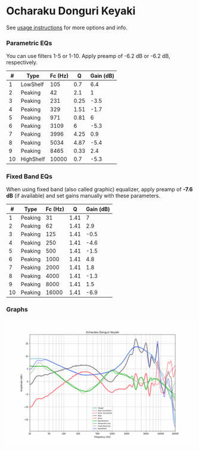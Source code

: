 # Ocharaku Donguri Keyaki
See [usage instructions](https://github.com/jaakkopasanen/AutoEq#usage) for more options and info.

### Parametric EQs
You can use filters 1-5 or 1-10. Apply preamp of -6.2 dB or -6.2 dB, respectively.

|   # | Type      |   Fc (Hz) |    Q |   Gain (dB) |
|-----|-----------|-----------|------|-------------|
|   1 | LowShelf  |       105 | 0.7  |         6.4 |
|   2 | Peaking   |        42 | 2.1  |         1   |
|   3 | Peaking   |       231 | 0.25 |        -3.5 |
|   4 | Peaking   |       329 | 1.51 |        -1.7 |
|   5 | Peaking   |       971 | 0.81 |         6   |
|   6 | Peaking   |      3109 | 6    |        -5.3 |
|   7 | Peaking   |      3996 | 4.25 |         0.9 |
|   8 | Peaking   |      5034 | 4.87 |        -5.4 |
|   9 | Peaking   |      8465 | 0.33 |         2.4 |
|  10 | HighShelf |     10000 | 0.7  |        -5.3 |

### Fixed Band EQs
When using fixed band (also called graphic) equalizer, apply preamp of **-7.6 dB** (if available) and set gains manually with these parameters.

|   # | Type    |   Fc (Hz) |    Q |   Gain (dB) |
|-----|---------|-----------|------|-------------|
|   1 | Peaking |        31 | 1.41 |         7   |
|   2 | Peaking |        62 | 1.41 |         2.9 |
|   3 | Peaking |       125 | 1.41 |        -0.5 |
|   4 | Peaking |       250 | 1.41 |        -4.6 |
|   5 | Peaking |       500 | 1.41 |        -1.5 |
|   6 | Peaking |      1000 | 1.41 |         4.8 |
|   7 | Peaking |      2000 | 1.41 |         1.8 |
|   8 | Peaking |      4000 | 1.41 |        -1.3 |
|   9 | Peaking |      8000 | 1.41 |         1.5 |
|  10 | Peaking |     16000 | 1.41 |        -6.9 |

### Graphs
![](./Ocharaku%20Donguri%20Keyaki.png)
